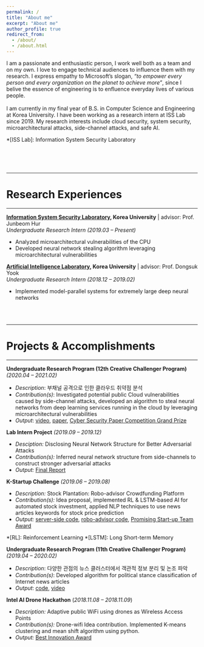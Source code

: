 ```yaml
---
permalink: /
title: "About me"
excerpt: "About me"
author_profile: true
redirect_from: 
  - /about/
  - /about.html
---
```



I am a passionate and enthusiastic person, I work well both as a team and on my own. I love to engage technical audiences to influence them with my research. I express empathy to Microsoft’s slogan, *“to empower every person and every organization on the planet to achieve more”*, since I belive the essence of engineering is to enfluence everyday lives of various people.<br>
<br>
I am currently in my final year of B.S. in Computer Science and Engineering at Korea University. I have been working as a research intern at ISS Lab since 2019. My research interests include cloud security, system security, microarchitectural attacks, side-channel attacks, and safe AI.
 
*[ISS Lab]: Information System Security Laboratory

<br>
<br><br>

---
# Research Experiences
---

**[Information System Security Laboratory](http://isslab.korea.ac.kr/), Korea University** | advisor: Prof. Junbeom Hur<br>
_Undergraduate Research Intern (2019.03 – Present)_<br>
- Analyzed microarchitectural vulnerabilities of the CPU
- Developed neural network stealing algorithm leveraging microarchitectural vulnerabilities

**[Artificial Intelligence Laboratory](http://ai.korea.ac.kr/), Korea University** | advisor: Prof. Dongsuk Yook<br>
_Undergraduate Research Intern (2018.12 – 2019.02)_<br>
- Implemented model-parallel systems for extremely large deep neural networks

<br><br>

---
# Projects & Accomplishments
---

**Undergraduate Research Program (12th Creative Challenger Program)**  _(2020.04 – 2021.02)_
- _Description_: 부채널 공격으로 인한 클라우드 취약점 분석
- _Contribution(s)_: Investigated potential public Cloud vulnerabilities caused by side-channel attacks, developed an algorithm to steal neural networks from deep learning services running in the cloud by leveraging microarchitectural vulnerabilities
- _Output_: [video](https://), [paper](https://ieeexplore.ieee.org/abstract/document/9333926), [Cyber Security Paper Competition Grand Prize](https://http://yongari38.github.io/files/사이버안보논문공모전_최우수상.jpg)

**Lab Intern Project** _(2019.09 – 2019.12)_ 
- _Desciption:_ Disclosing Neural Network Structure for Better Adversarial Attacks
- _Contribution(s):_ Inferred neural network structure from side-channels to construct stronger adversarial attacks
- _Output:_ [Final Report](http://yongari38.github.io/files/12월%20학부연구생(랩인턴)%20최종제출_정호용.pdf)

**K-Startup Challenge**  _(2019.06 – 2019.08)_
-   _Description:_  Stock Plantation: Robo-advisor Crowdfunding Platform
-   _Contribution(s):_  Idea proposal, implemented RL & LSTM-based AI for automated stock investment, applied NLP techniques to use news articles keywords for stock price prediction 
-   _Output:_  [server-side code](https://github.com/hanjae-jea/fintech), [robo-advisor code](https://github.com/yongari38/Stock-Plantation), [Promising Start-up Team Award](https://wkddydpf.github.io/attaches/kstart.pdf)

*[RL]: Reinforcement Learning
*[LSTM]: Long Short-term Memory

**Undergraduate Research Program (11th Creative Challenger Program)**  _(2019.04 – 2020.02)_
- _Description_: 다양한 관점의 뉴스 클러스터에서 객관적 정보 분리 및 논조 파악
- _Contribution(s)_: Developed algorithm for political stance classification of Internet news articles  
- _Output_: [code](https://github.com/Kim-mins/Creative-Challenger-Program), [video](https://youtu.be/mPty8IovFVo)

**Intel AI Drone Hackathon**  (_2018.11.08 – 2018.11.09_)
-   _Description:_  Adaptive public WiFi using drones as Wireless Access Points
-   _Contribution(s):_  Drone-wifi Idea contribution. Implemented K-means clustering and mean shift algorithm using python.
-   _Output:_  [Best Innovation Award](https://wkddydpf.github.io/attaches/intel.pdf)

